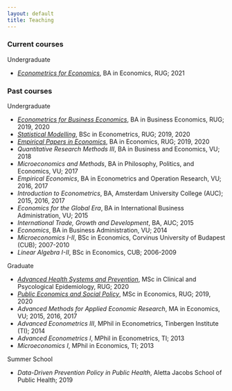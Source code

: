 ```yaml
---
layout: default
title: Teaching
---
```


### **Current courses**
Undergraduate
 * *[Econometrics for Economics](https://www.rug.nl/ocasys/feb/vak/show?code=EBB814A05)*, BA in Economics, RUG; 2021
  
### **Past courses**
Undergraduate
  * *[Econometrics for Business Economics](https://www.rug.nl/ocasys/feb/vak/show?code=EBB061A05)*, BA in Business Economics, RUG; 2019, 2020
  * *[Statistical Modelling](https://www.rug.nl/ocasys/feb/vak/show?code=EBP008B05)*, BSc in Econometrics, RUG; 2019, 2020
  * *[Empirical Papers in Economics](https://www.rug.nl/ocasys/feb/vak/show?code=EBB020B05)*, BA in Economics, RUG; 2019, 2020
  * *Quantitative Research Methods III*, BA in Business and Economics, VU; 2018 
  * *Microeconomics and Methods*, BA in Philosophy, Politics, and Economics, VU; 2017
  * *Empirical Economics*, BA in Econometrics and Operation Research, VU; 2016, 2017  
  * *Introduction to Econometrics*, BA, Amsterdam University College (AUC); 2015, 2016, 2017
  * *Economics for the Global Era*, BA in International Business Administration, VU; 2015
  * *International Trade, Growth and Development*, BA, AUC; 2015
  * *Economics*, BA in Business Administration, VU; 2014
  * *Microeconomics I-II*, BSc in Economics, Corvinus University of Budapest (CUB); 2007-2010
  * *Linear Algebra I-II*, BSc in Economics, CUB; 2006-2009
  
Graduate 
  * *[Advanced Health Systems and Prevention](https://www.rug.nl/ocasys/rug/vak/show?code=CPEHSP002)*, MSc in Clinical and Psycological Epidemiology, RUG; 2020
  * *[Public Economics and Social Policy](https://www.rug.nl/ocasys/rug/vak/show?code=EBM108A05)*, MSc in Economics, RUG; 2019, 2020
  * *Advanced Methods for Applied Economic Research*, MA in Economics, VU; 2015, 2016, 2017
  * *Advanced Econometrics III*, MPhil in Econometrics, Tinbergen Institute (TI); 2014
  * *Advanced Econometrics I*, MPhil in Econometrics, TI; 2013
  * *Microeconomics I*, MPhil in Economics, TI; 2013
  
Summer School
  * *Data-Driven Prevention Policy in Public Health*, Aletta Jacobs School of Public Health; 2019
